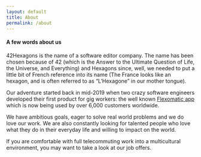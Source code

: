 ```yaml
---
layout: default
title: About
permalink: /about
---
```


<h4 class="display-4 text-center mb-5">A few words about us</h4>

42Hexagons is the name of a software editor company. The name has been chosen because of 42
(which is the Answer to the Ultimate Question of Life, the Universe, and Everything) and Hexagons
since, well, we needed to put a little bit of French reference into its name (The France looks
like an hexagon, and is often referred to as “L’Hexagone” in our mother tongue).

Our adventure started back in mid-2019 when two crazy software engineers developed their first product
for gig workers: the well known [Flexomatic app](https://www.flexomatic.app) which is now being
used by over 6,000 customers worldwide.

We have ambitious goals, eager to solve real world problems and we do love our work. We are also
constantly looking for talented people who love what they do in their everyday life and willing
to impact on the world.

If you are comfortable with full telecommuting work into a multicultural environment,
you may want to take a look at our job offers.
